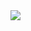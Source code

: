 <a href="https://portal.azure.com/#create/Microsoft.Template/uri/https%3A%2F%2Fraw.githubusercontent.com%2FDarylsCorner%2FARM-Templates%2Fmaster%2FDevLab%2Fazuredeploy.json" target="_blank">
    <img src="http://azuredeploy.net/deploybutton.png"/>
</a>


